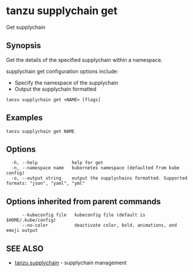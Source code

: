 # tanzu supplychain get

Get supplychain

## Synopsis

Get the details of the specified supplychain within a namespace.

supplychain get configuration options include:
- Specify the namespace of the supplychain
- Output the supplychain formatted

```console
tanzu supplychain get <NAME> [flags]
```

## Examples

```console
tanzu supplychain get NAME
```

## Options

```console
  -h, --help             help for get
  -n, --namespace name   kubernetes namespace (defaulted from kube config)
  -o, --output string    output the supplychains formatted. Supported formats: "json", "yaml", "yml"
```

## Options inherited from parent commands

```console
      --kubeconfig file   kubeconfig file (default is $HOME/.kube/config)
      --no-color          deactivate color, bold, animations, and emoji output
```

## SEE ALSO

* [tanzu supplychain](tanzu_supplychain.hbs.md)	 - supplychain management

